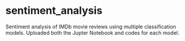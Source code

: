 # sentiment_analysis
Sentiment analysis of IMDb movie reviews using multiple classification models.
Uploaded both the Jupter Notebook and codes for each model.
